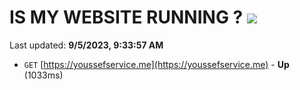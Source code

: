 # IS MY WEBSITE RUNNING ? [![](https://img.shields.io/static/v1?label=Sponsor&message=%E2%9D%A4&logo=GitHub&color=%23fe8e86)](https://github.com/sponsors/<username>)

Last updated: **9/5/2023, 9:33:57 AM**

- `GET` [https://youssefservice.me](https://youssefservice.me) - **Up** (1033ms)
